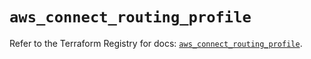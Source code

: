 # `aws_connect_routing_profile`

Refer to the Terraform Registry for docs: [`aws_connect_routing_profile`](https://registry.terraform.io/providers/hashicorp/aws/5.74.0/docs/resources/connect_routing_profile).
